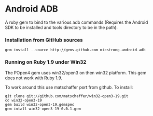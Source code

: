 Android ADB
===========

A ruby gem to bind to the various adb commands (Requires the Android SDK to be installed and tools directory to be in the path).

### Installation from GitHub sources

    gem install --source http://gems.github.com nicstrong-android-adb

### Running on Ruby 1.9 under Win32

The POpen4 gem uses win32/open3 on then win32 platform. This gem does not work with Ruby 1.9.

To work around this use matschaffer port from github. To install:

    git clone git://github.com/matschaffer/win32-open3-19.git
    cd win32-open3-19
    gem build win32-open3-19.gemspec
    gem intall win32-open3-19-0.0.1.gem
